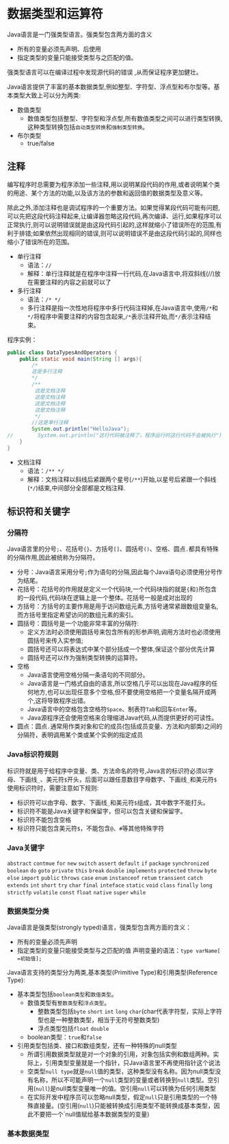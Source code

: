 # 数据类型和运算符
Java语言是一门强类型语言。强类型包含两方面的含义
* 所有的变量必须先声明、后使用
* 指定类型的变量只能接受类型与之匹配的值。

强类型语言可以在编译过程中发现源代码的错误 ,从而保证程序更加健壮。

Java语言提供了丰富的基本数据类型,例如整型、字符型、浮点型和布尔型等。基本类型大致上可以分为两类:
* 数值类型
    * 数值类型包括整型、字符型和浮点型,所有数值类型之间可以进行类型转换,这种类型转换包括`自动类型转换`和`强制类型转换`。
* 布尔类型
    * true/false
## 注释
编写程序时总需要为程序添加一些注释,用以说明某段代码的作用,或者说明某个类的用途、某个方法的功能,以及该方法的参数和返回值的数据类型及意义等。

除此之外,添加注释也是调试程序的一个重要方法。如果觉得某段代码可能有问题,可以先把这段代码注释起来,让编译器忽略这段代码,再次编译、运行,如果程序可以正常执行,则可以说明错误就是由这段代码引起的,这样就缩小了错误所在的范围,有利于排错;如果依然出现相同的错误,则可以说明错误不是由这段代码引起的,同样也缩小了错误所在的范围。
* 单行注释 
    * 语法：`//`
    * 解释：单行注释就是在程序中注释一行代码,在Java语言中,将双斜线(//)放在需要注释的内容之前就可以了
* 多行注释 
    * 语法：`/* */`
    * 多行注释是指一次性地将程序中多行代码注释掉,在Java语言中,使用`/*`和`*/`将程序中需要注释的内容包含起来,`/*`表示注释开始,而`*/`表示注释结束。

程序实例：
```java
public class DataTypesAndOperators {
    public static void main(String [] args){
        /*
        这是多行注释
        */
        /**
         这是文档注释
         这是文档注释
         这是文档注释
         这是文档注释
         */
        //这是单行注释
        System.out.println("HelloJava");
//        System.out.println("这行代码被注释了，程序运行时这行代码不会被执行");
    }
}
```
* 文档注释
    * 语法：`/** */`
    * 解释：文档注释以斜线后紧跟两个星号(`/**`)开始,以星号后紧跟一个斜线(`*/`)结束,中间部分全部都是文档注释.
## 标识符和关键字
### 分隔符
Java语言里的分号`;`、花括号`{}`、方括号`[]`、圆括号`()`、空格、圆点`.`都具有特殊的分隔作用,因此被统称为分隔符。
* 分号：Java语言采用分号`;`作为语句的分隔,因此每个Java语句必须使用分号作为结尾。
* 花括号：花括号的作用就是定义一个代码块,一个代码块指的就是`{`和`}`所包含的一段代码,代码块在逻辑上是一个整体。花括号一般是成对出现的
* 方括号：方括号的主要作用是用于访问数组元素,方括号通常紧跟数组变量名,而方括号里指定希望访问的数组元素的索引。
* 圆括号：圆括号是一个功能非常丰富的分隔符:
    * 定义方法时必须使用圆括号来包含所有的形参声明,调用方法时也必须使用圆括号来传入实参值;
    * 圆括号还可以将表达式中某个部分括成一个整体,保证这个部分优先计算
    * 圆括号还可以作为强制类型转换的运算符。
* 空格
    * Java语言使用空格分隔一条语句的不同部分。
    * Java语言是一门格式自由的语言,所以空格几乎可以出现在Java程序的任何地方,也可以出现任意多个空格,但不要使用空格把一个变量名隔开成两个,这将导致程序出错。
    * Java语言中的空格包含空格符`Space`、制表符`Tab`和回车`Enter`等。
    * Java源程序还会使用空格来合理缩进Java代码,从而提供更好的可读性。
* 圆点：圆点`.`通常用作类对象和它的成员(包括成员变量、方法和内部类)之间的分隔符，表明调用某个类或某个实例的指定成员
### Java标识符规则
标识符就是用于给程序中变量、类、方法命名的符号,Java言的标识符必须以字母、下画线`_`、美元符`$`开头，后面可以跟任意数目字母数字、下画线`_`和美元符`$`
使用标识符时，需要注意如下规则:
* 标识符可以由字母、数字、下画线`_`和美元符`$`组成，其中数字不能打头。
* 标识符不能是Java关键字和保留字，但可以包含关键和保留字。
* 标识符不能包含空格
* 标识符只能包含美元符`$`，不能包含`@`、`#`等其他特殊字符
### Java关键字
`abstract` `contmue` `for` `new` `switch`
`assert` `default` `if` `package` `synchronized`
`boolean` `do` `goto` `private` `this`
`break` `double` `implements` `protected` `throw`
`byte` `else` `import` `public` `throws`
`case` `enum` `instanceof` `retum` `transient`
`catch` `extends` `int` `short` `try`
`char` `final` `inteface` `static` `void`
`class` `finally` `long` `strictfp` `volatile`
`const` `float` `native` `super` `while`

### 数据类型分类
Java语言是强类型(strongly typed)语言，强类型包含两方面的含义：
* 所有的变量必须先声明
* 指定类型的变量只能接受类型与之匹配的值
声明变量的语法：`type varName[ =初始值];`

Java语言支持的类型分为两类,基本类型(Primitive Type)和引用类型(Reference Type):
* 基本类型包括`boolean类型`和`数值类型`。
    * 数值类型有`整数类型`和`浮点类型`。
        * 整数类型包括`byte` `short` `int` `long` `char`(char代表字符型，实际上字符型也是一种整数类型，相当于无符号整数类型)
        * 浮点类型包括`float` `double`
    * boolean类型：`true`和`false`
* 引用类型包括类、接口和数组类型，还有一种特殊的null类型
    * 所谓引用数据类型就是对一个对象的引用，对象包括实例和数组两种。实际上，引用类型变量就是一个指针，只Java语言里不再使用指针这个说法
    * 空类型`null type`就是`null`值的类型，这种类型没有名称。因为null类型没有名称，所以不可能声明一个`null`类型的变量或者转换到`null`类型。空引用(`null`)是null类型变量唯一的值。空引用`null`可以转换为任何引用类型
    * 在实际开发中程序员可以忽略null类型，假定`null`只是引用类型的一个特殊直接量。(空引用(`null`)只能被转换成引用类型不能转换成基本类型，因此不要把一个`null值赋给基本数据类型的变量)
### 基本数据类型


